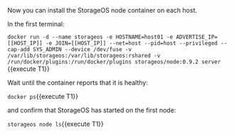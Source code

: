 Now you can install the StorageOS node container on each host.

In the first terminal:

`docker run -d --name storageos -e HOSTNAME=host01 -e ADVERTISE_IP=[[HOST_IP]] -e JOIN=[[HOST_IP]] --net=host --pid=host --privileged --cap-add SYS_ADMIN --device /dev/fuse -v /var/lib/storageos:/var/lib/storageos:rshared -v /run/docker/plugins:/run/docker/plugins storageos/node:0.9.2 server `{{execute T1}}

Wait until the container reports that it is healthy:

`docker ps`{{execute T1}}

and confirm that StorageOS has started on the first node:

`storageos node ls`{{execute T1}}
